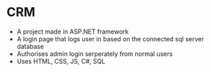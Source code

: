 # CRM
- A project made in ASP.NET framework
- A login page that logs user in based on the connected sql server database
- Authorises admin login serperately from normal users
- Uses HTML, CSS, JS, C#, SQL
